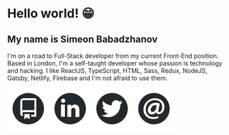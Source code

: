 # Hello world! 😁

## My name is Simeon Babadzhanov

I'm on a road to Full-Stack developer from my current Front-End position. Based in London, I'm a self-taught developer whose passion is technology and hacking. I like ReactJS, TypeScript, HTML, Sass, Redux, NodeJS, Gatsby, Netlify, Firebase and I'm not afraid to use them.

<div align="center">
    <a href="https://github.com/Babadzhanov?tab=repositories" target="_blank">
        <img width="96" height="96"  src="https://github.com/Babadzhanov/Babadzhanov/blob/master/assets/icon-repos.svg" align="left">
    </a>
    <a href="https://www.linkedin.com/in/simeon-babadzhanov/" target="_blank">
        <img width="96" height="96" src="https://github.com/Babadzhanov/Babadzhanov/blob/master/assets/icon-linkedin.svg" align="left">
    </a>
    <a href="https://twitter.com/s_babadzhanov" target="_blank">
        <img width="96" height="96"  src="https://github.com/Babadzhanov/Babadzhanov/blob/master/assets/icon-twitter.svg" align="left">
    </a>
    <a href="mailto:simeoncoding@gmail.com" target="_blank">
        <img width="96" height="96"  src="https://github.com/Babadzhanov/Babadzhanov/blob/master/assets/icon-email.svg" align="left">
    </a>
</div>

